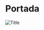 # Portada

![Title](https://raw.githubusercontent.com/meowrawr-ui/meowrawr-ui.github.io/main/markdown_assets/meowrawr.jpg)
